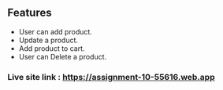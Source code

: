 
## Features

- User can add product.
- Update a product.
- Add product to cart.
- User can Delete a product.

### Live site link : https://assignment-10-55616.web.app
